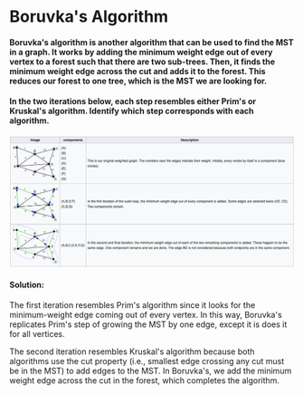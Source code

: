 # Boruvka's Algorithm

#### Boruvka's algorithm is another algorithm that can be used to find the MST in a graph. It works by adding the minimum weight edge out of every vertex to a forest such that there are two sub-trees. Then, it finds the minimum weight edge across the cut and adds it to the forest. This reduces our forest to one tree, which is the MST we are looking for.

#### In the two iterations below, each step resembles either Prim's or Kruskal's algorithm. Identify which step corresponds with each algorithm.

![Boruvka Example](https://github.com/EthanYeh/61b-cm-fa20/blob/master/msts/Boruvka-example.png)

#### Solution:

The first iteration resembles Prim's algorithm since it looks for the minimum-weight edge coming out of every vertex.
In this way, Boruvka's replicates Prim's step of growing the MST by one edge, except it is does it for all vertices.

The second iteration resembles Kruskal's algorithm because both algorithms use the cut property (i.e., smallest edge crossing any cut
must be in the MST) to add edges to the MST. In Boruvka's, we add the minimum weight edge across the cut in the forest, which completes the algorithm.